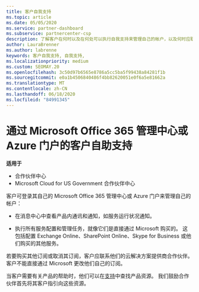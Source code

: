 ```yaml
---
title: 客户自我支持
ms.topic: article
ms.date: 05/05/2020
ms.service: partner-dashboard
ms.subservice: partnercenter-csp
description: 了解客户在何时以及在何处可以执行自我支持来管理自己的帐户，以及何时应联系其云解决方案提供商合作伙伴。
author: LauraBrenner
ms.author: labrenne
keywords: 客户自我支持, 自我支持,
ms.localizationpriority: medium
ms.custom: SEOMAY.20
ms.openlocfilehash: 3c50d97b6565e8786a5cc5ba5f99438a84281f1b
ms.sourcegitcommit: e0a1b4506840486f4bb82620051e0f6a5e81662a
ms.translationtype: MT
ms.contentlocale: zh-CN
ms.lasthandoff: 06/18/2020
ms.locfileid: "84991345"
---
```

# <a name="customer-self-support-through-microsoft-office-365-admin-center-or-through-the-azure-portal"></a>通过 Microsoft Office 365 管理中心或 Azure 门户的客户自助支持

**适用于**

-  合作伙伴中心
-  Microsoft Cloud for US Government 合作伙伴中心

客户可登录其自己的 Microsoft Office 365 管理中心或 Azure 门户来管理自己的帐户：

-   在消息中心中查看产品内通讯和通知，如服务运行状况通知。

-   执行所有服务配置和管理任务，就像它们是直接通过 Microsoft 购买的。 这包括配置 Exchange Online、SharePoint Online、Skype for Business 或他们购买的其他服务。

若要购买其他订阅或取消其订阅，客户应联系他们的云解决方案提供商合作伙伴。 客户不能直接通过 Microsoft 更改他们自己的订阅。

当客户需要有关产品的帮助时，他们可以在[支持](https://partnercenter.microsoft.com/partner/support)中查找产品资源。 我们鼓励合作伙伴首先将其客户指引向这些资源。

 

 



